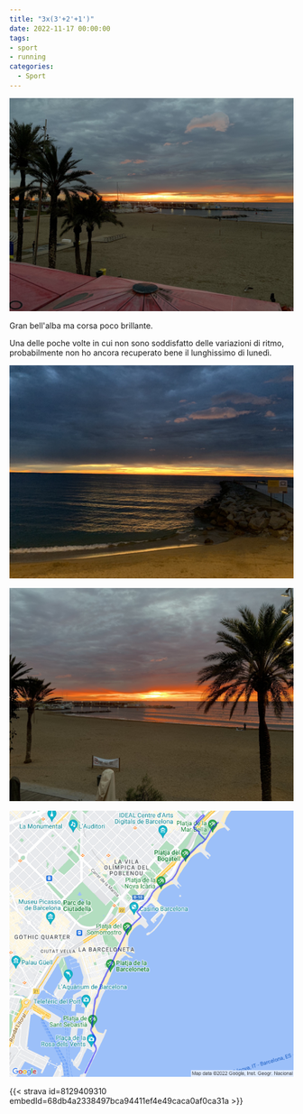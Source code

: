 ```yaml
---
title: "3x(3'+2'+1')"
date: 2022-11-17 00:00:00
tags:
- sport
- running
categories:
  - Sport
---
```


![](images/IMG_0691.jpg)

Gran bell'alba ma corsa poco brillante.

Una delle poche volte in cui non sono soddisfatto delle variazioni di ritmo, probabilmente non ho ancora recuperato bene il lunghissimo di lunedì.

![](images/IMG_0690.jpg)

![](images/IMG_0695.jpg)

![](images/20221117-activity-map.png)

{{< strava id=8129409310 embedId=68db4a2338497bca94411ef4e49caca0af0ca31a >}}
